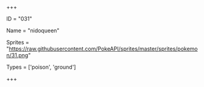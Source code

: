 




+++

ID = "031"

Name = "nidoqueen"

Sprites = "https://raw.githubusercontent.com/PokeAPI/sprites/master/sprites/pokemon/31.png"

Types = ['poison', 'ground']

+++

